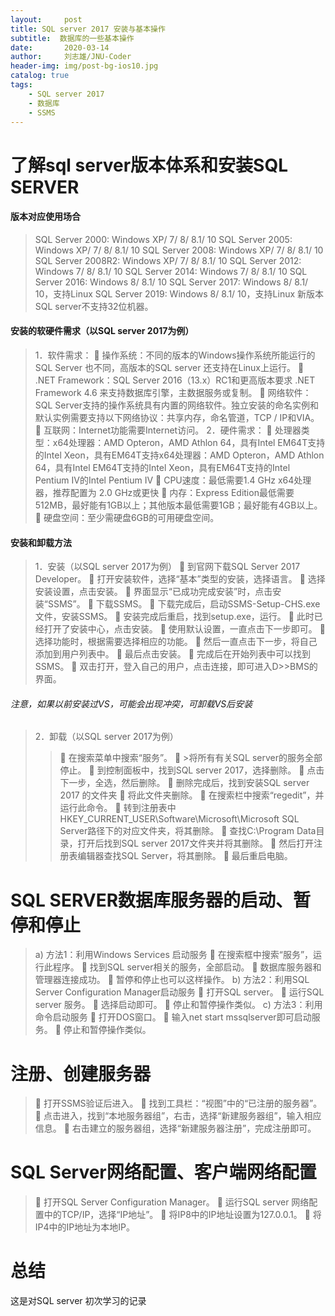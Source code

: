 ```yaml
---
layout:     post
title: SQL server 2017 安装与基本操作
subtitle:  数据库的一些基本操作
date:       2020-03-14
author:     刘志雄/JNU-Coder
header-img: img/post-bg-ios10.jpg
catalog: true
tags:
    - SQL server 2017 
    - 数据库
    - SSMS
---
```


# 了解sql server版本体系和安装SQL SERVER
#### 版本对应使用场合

> SQL Server 2000: Windows XP/ 7/ 8/ 8.1/ 10 
>SQL Server 2005: Windows XP/ 7/ 8/ 8.1/ 10 
>SQL Server 2008: Windows XP/ 7/ 8/ 8.1/ 10 
>SQL Server 2008R2: Windows XP/ 7/ 8/ 8.1/ 10 
>SQL Server 2012: Windows 7/ 8/ 8.1/ 10 
>SQL Server 2014: Windows 7/ 8/ 8.1/ 10 
>SQL Server 2016: Windows 8/ 8.1/ 10 
>SQL Server 2017: Windows 8/ 8.1/ 10，支持Linux
>SQL Server 2019: Windows 8/ 8.1/ 10，支持Linux 
		新版本SQL server不支持32位机器。
		
#### 安装的软硬件需求（以SQL server 2017为例）


> 1．软件需求：
>	操作系统：不同的版本的Windows操作系统所能运行的SQL Server 也不同，高版本的SQL server 还支持在Linux上运行。
>	.NET Framework：SQL Server 2016（13.x）RC1和更高版本要求 .NET Framework 4.6 来支持数据库引擎，主数据服务或复制。
>	网络软件：SQL Server支持的操作系统具有内置的网络软件。独立安装的命名实例和默认实例需要支持以下网络协议：共享内存，命名管道，TCP / IP和VIA。
>	互联网：Internet功能需要Internet访问。
>2．硬件需求： 
>	处理器类型：x64处理器：AMD Opteron，AMD Athlon 64，具有Intel EM64T支持的Intel Xeon，具有EM64T支持x64处理器：AMD Opteron，AMD Athlon 64，具有Intel EM64T支持的Intel Xeon，具有EM64T支持的Intel Pentium IV的Intel Pentium IV
>	CPU速度：最低需要1.4 GHz x64处理器，推荐配置为 2.0 GHz或更快
>	内存：Express Edition最低需要512MB，最好能有1GB以上；其他版本最低需要1GB；最好能有4GB以上。 
>	硬盘空间：至少需硬盘6GB的可用硬盘空间。

#### 安装和卸载方法

> 1．安装（以SQL server 2017为例）
>	到官网下载SQL Server 2017 Developer。
>	打开安装软件，选择“基本”类型的安装，选择语言。
>	选择安装设置，点击安装。
>	界面显示“已成功完成安装”时，点击安装“SSMS”。
>	下载SSMS。
>	下载完成后，启动SSMS-Setup-CHS.exe文件，安装SSMS。
>	安装完成后重启，找到setup.exe，运行。
>	此时已经打开了安装中心，点击安装。
>	使用默认设置，一直点击下一步即可。
>	选择功能时，根据需要选择相应的功能。
>	然后一直点击下一步，将自己添加到用户列表中。
>	最后点击安装。
>	完成后在开始列表中可以找到SSMS。
>	双击打开，登入自己的用户，点击连接，即可进入D>>BMS的界面。
###### 注意，如果以前安装过VS，可能会出现冲突，可卸载VS后安装

 
 

> 2．卸载（以SQL server 2017为例）
>>	在搜索菜单中搜索“服务”。
>>	>将所有有关SQL server的服务全部停止。
>>	到控制面板中，找到SQL server 2017，选择删除。
>>	点击下一步，全选，然后删除。
>>	删除完成后，找到安装SQL server 2017 的文件夹
>>	将此文件夹删除。
>>	在搜索栏中搜索“regedit”，并运行此命令。
>>	转到注册表中HKEY_CURRENT_USER\Software\Microsoft\Microsoft SQL Server路径下的对应文件夹，将其删除。
>>	查找C:\Program Data目录，打开后找到SQL server 2017文件夹并将其删除。
>>	然后打开注册表编辑器查找SQL Server，将其删除。
>>	最后重启电脑。
  




# SQL SERVER数据库服务器的启动、暂停和停止
> a)	方法1：利用Windows Services 启动服务
>	在搜索框中搜索“服务”，运行此程序。
>	找到SQL server相关的服务，全部启动。
>	数据库服务器和管理器连接成功。
>	暂停和停止也可以这样操作。
b)	方法2：利用SQL Server Configuration Manager启动服务
>	打开SQL server。
>	运行SQL server 服务。
>	选择启动即可。
>	停止和暂停操作类似。
c)	方法3：利用命令启动服务
>	打开DOS窗口。
>	输入net start mssqlserver即可启动服务。
>	停止和暂停操作类似。

# 注册、创建服务器
> 	打开SSMS验证后进入。
>	找到工具栏：“视图”中的“已注册的服务器”。
>	点击进入，找到“本地服务器组”，右击，选择“新建服务器组”，输入相应信息。
>	右击建立的服务器组，选择“新建服务器注册”，完成注册即可。

# SQL Server网络配置、客户端网络配置
> 	打开SQL Server Configuration Manager。
>	运行SQL server 网络配置中的TCP/IP，选择“IP地址”。
>	将IP8中的IP地址设置为127.0.0.1。
>	将IP4中的IP地址为本地IP。


# 总结
这是对SQL server 初次学习的记录
